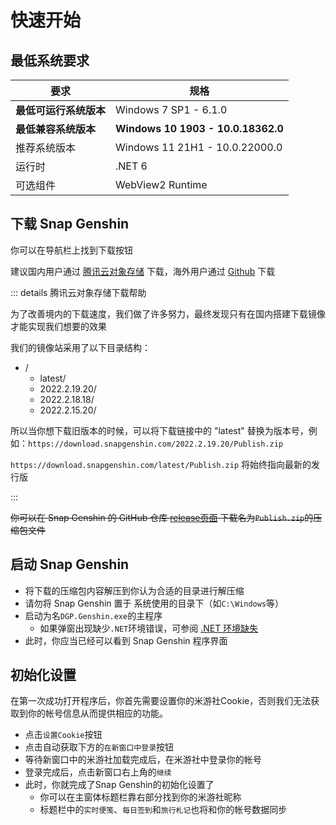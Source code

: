# 快速开始

## 最低系统要求
|要求|规格|
|-|-|
|**最低可运行系统版本**|Windows 7 SP1 - 6.1.0|
|**最低兼容系统版本**|**Windows 10 1903 - 10.0.18362.0**|  
|推荐系统版本|Windows 11 21H1 - 10.0.22000.0|
|运行时|.NET 6|
|可选组件|WebView2 Runtime|

## 下载 Snap Genshin

你可以在导航栏上找到下载按钮

建议国内用户通过 [腾讯云对象存储](https://download.snapgenshin.com/latest/Publish.zip) 下载，海外用户通过 [Github](https://snap-genshin-docs.pages.dev/api/getDownloadURL?source=github) 下载

::: details 腾讯云对象存储下载帮助

为了改善境内的下载速度，我们做了许多努力，最终发现只有在国内搭建下载镜像才能实现我们想要的效果

我们的镜像站采用了以下目录结构：

- /
  - latest/
  - 2022.2.19.20<Badge type="tip" text="版本号" vertical="top" />/
  - 2022.2.18.18<Badge type="tip" text="版本号" vertical="top" />/
  - 2022.2.15.20<Badge type="tip" text="版本号" vertical="top" />/

所以当你想下载旧版本的时候，可以将下载链接中的 "latest" 替换为版本号，例如：`https://download.snapgenshin.com/2022.2.19.20/Publish.zip`

`https://download.snapgenshin.com/latest/Publish.zip` 将始终指向最新的发行版

:::

~~你可以在 Snap Genshin 的 GitHub 仓库 [release页面](https://github.com/DGP-Studio/Snap.Genshin/releases) 下载名为`Publish.zip`的压缩包文件~~

## 启动 Snap Genshin

- 将下载的压缩包内容解压到你认为合适的目录进行解压缩
- 请勿将 Snap Genshin 置于 系统使用的目录下（如`C:\Windows`等）
- 启动为名`DGP.Genshin.exe`的主程序
  - 如果弹窗出现缺少`.NET`环境错误，可参阅 [.NET 环境缺失](./FAQ/dotNET-env.md)
- 此时，你应当已经可以看到 Snap Genshin 程序界面

## 初始化设置

在第一次成功打开程序后，你首先需要设置你的米游社Cookie，否则我们无法获取到你的帐号信息从而提供相应的功能。

- 点击`设置Cookie`按钮
- 点击自动获取下方的`在新窗口中登录`按钮
- 等待新窗口中的米游社加载完成后，在米游社中登录你的帐号
- 登录完成后，点击新窗口右上角的`继续`
- 此时，你就完成了Snap Genshin的初始化设置了
  - 你可以在主窗体标题栏靠右部分找到你的米游社昵称
  - 标题栏中的`实时便笺`、`每日签到`和`旅行札记`也将和你的帐号数据同步
